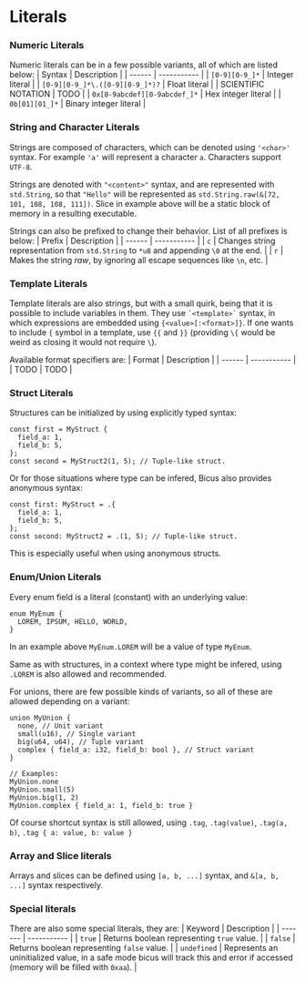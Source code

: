 # Literals
### Numeric Literals
Numeric literals can be in a few possible variants, all of which are listed below:
| Syntax | Description |
| ------ | ----------- |
| `[0-9][0-9_]*` | Integer literal |
| `[0-9][0-9_]*\.([0-9][0-9_]*)?` | Float literal |
| SCIENTIFIC NOTATION | TODO |
| `0x[0-9abcdef][0-9abcdef_]*` | Hex integer literal |
| `0b[01][01_]*` | Binary integer literal |

### String and Character Literals
Strings are composed of characters, which can be denoted using `'<char>'` syntax.
For example `'a'` will represent a character `a`.
Characters support `UTF-8`.

Strings are denoted with `"<content>"` syntax, and are represented with `std.String`,
so that `"Hello"` will be represented as `std.String.raw(&[72, 101, 108, 108, 111])`.
Slice in example above will be a static block of memory in a resulting executable.

Strings can also be prefixed to change their behavior. List of all prefixes is below:
| Prefix | Description |
| ------ | ----------- |
| `c` | Changes string representation from `std.String` to `*u8` and appending `\0` at the end. |
| `r` | Makes the string *raw*, by ignoring all escape sequences like `\n`, etc. |

### Template Literals
Template literals are also strings, but with a small quirk, being that it is possible to include variables in them.
They use ``` `<template>` ``` syntax, in which expressions are embedded using `{<value>[:<format>]}`.
If one wants to include `{` symbol in a template, use `{{` and `}}` (providing `\{` would be weird as closing it would not require `\`).

Available format specifiers are:
| Format | Description |
| ------ | ----------- |
| TODO | TODO |

### Struct Literals
Structures can be initialized by using explicitly typed syntax:
```
const first = MyStruct {
  field_a: 1,
  field_b: 5,
};
const second = MyStruct2(1, 5); // Tuple-like struct.
```
Or for those situations where type can be infered, Bicus also provides anonymous syntax:
```
const first: MyStruct = .{
  field_a: 1,
  field_b: 5,
};
const second: MyStruct2 = .(1, 5); // Tuple-like struct.
```
This is especially useful when using anonymous structs.

### Enum/Union Literals
Every enum field is a literal (constant) with an underlying value:
```
enum MyEnum {
  LOREM, IPSUM, HELLO, WORLD,
}
```
In an example above `MyEnum.LOREM` will be a value of type `MyEnum`.

Same as with structures, in a context where type might be infered, using `.LOREM` is also allowed and recommended.

For unions, there are few possible kinds of variants, so all of these are allowed depending on a variant:
```
union MyUnion {
  none, // Unit variant
  small(u16), // Single variant
  big(u64, u64), // Tuple variant
  complex { field_a: i32, field_b: bool }, // Struct variant
}

// Examples:
MyUnion.none
MyUnion.small(5)
MyUnion.big(1, 2)
MyUnion.complex { field_a: 1, field_b: true }
```

Of course shortcut syntax is still allowed, using `.tag`, `.tag(value)`, `.tag(a, b)`, `.tag { a: value, b: value }`

### Array and Slice literals
Arrays and slices can be defined using `[a, b, ...]` syntax, and `&[a, b, ...]` syntax respectively.

### Special literals
There are also some special literals, they are:
| Keyword | Description |
| ------- | ----------- |
| `true` | Returns boolean representing `true` value. |
| `false` | Returns boolean representing `false` value. |
| `undefined` | Represents an uninitialized value, in a safe mode bicus will track this and error if accessed (memory will be filled with `0xaa`). |
